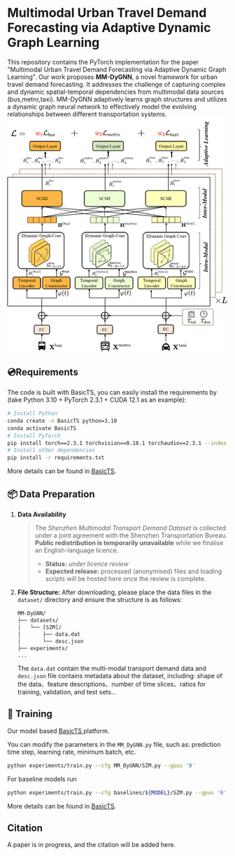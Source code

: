 # Multimodal Urban Travel Demand Forecasting via Adaptive Dynamic Graph Learning 

This repository contains the PyTorch implementation for the paper "Multimodal Urban Travel Demand Forecasting via Adaptive Dynamic Graph Learning". Our work proposes **MM-DyGNN**, a novel framework for urban travel demand forecasting. It addresses the challenge of capturing complex and dynamic spatial-temporal dependencies from multimodal data sources (bus,metro,taxi). MM-DyGNN adaptively learns graph structures and utilizes a dynamic graph neural network to effectively model the evolving relationships between different transportation systems.
![MM-DyGNN](./fig/fm_last.png)



## 💿Requirements

The code is built with BasicTS, you can easily install the requirements by (take Python 3.10 + PyTorch 2.3.1 + CUDA 12.1 as an example):

```bash
# Install Python
conda create -n BasicTS python=3.10
conda activate BasicTS
# Install PyTorch
pip install torch==2.3.1 torchvision==0.18.1 torchaudio==2.3.1 --index-url https://download.pytorch.org/whl/cu121
# Install other dependencies
pip install -r requirements.txt
```

More details can be found in [BasicTS](https://github.com/GestaltCogTeam/BasicTS).

## 📦 Data Preparation

1. **Data Availability**
   > The *Shenzhen Multimodal Transport Demand Dataset* is collected under a joint agreement with the Shenzhen Transportation Bureau.  
   > **Public redistribution is temporarily unavailable** while we finalise an English-language licence.  
   > - **Status:** _under licence review_  
   > - **Expected release:** processed (anonymised) files and loading scripts will be hosted here once the review is complete.  
   

3. **File Structure:** After downloading, please place the data files in the `dataset/` directory and ensure the structure is as follows:

   ```
   MM-DyGNN/
   ├── datasets/
   │   └── [SZM]/
   │       ├── data.dat
   │       └── desc.json
   ├── experiments/
   ...
   ```

   The `data.dat`  contain the multi-modal transport demand  data and `desc.json`  file contains metadata about the dataset, including: shape of the data、feature descriptions、number of time slices、ratios for training, validation, and test sets...

## 🎯 Training

Our model based [BasicTS ](https://github.com/GestaltCogTeam/BasicTS) platform.

You can modify the parameters in the `MM_DyGNN.py` file, such as: prediction time step, learning rate, minimum batch, etc.

```bash
python experiments/train.py --cfg MM_DyGNN/SZM.py --gpus '0'
```

For baseline models run

```bash
python experiments/train.py --cfg baselines/${MODEL}/SZM.py --gpus '0'
```

More details can be found in [BasicTS](https://github.com/GestaltCogTeam/BasicTS).

## Citation

A paper is in progress, and the citation will be added here.

